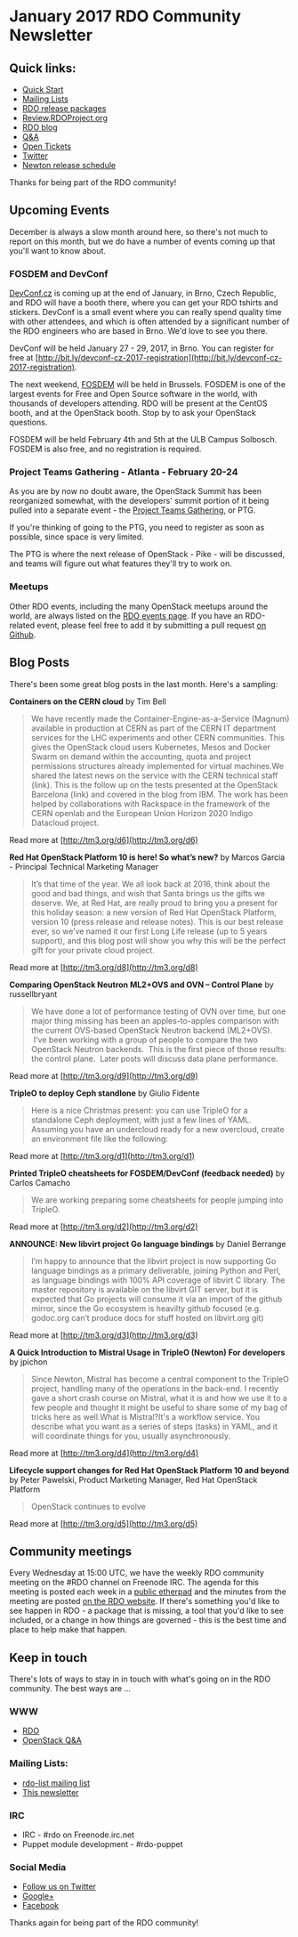 # January 2017 RDO Community Newsletter

## Quick links:

* [Quick Start](http://rdoproject.org/quickstart)
* [Mailing Lists](https://www.rdoproject.org/community/mailing-lists/)
* [RDO release packages](https://trunk.rdoproject.org/)
* [Review.RDOProject.org](http://review.rdoproject.org/)
* [RDO blog](http://rdoproject.org/blog)
* [Q&A](http://ask.openstack.org/)
* [Open Tickets](http://tm3.org/rdobugs)
* [Twitter](http://twitter.com/rdocommunity)
* [Newton release schedule](http://releases.openstack.org/newton/schedule.html)

Thanks for being part of the RDO community!

## Upcoming Events 

December is always a slow month around here, so there's not much to
report on this month, but we do have a number of events coming up that
you'll want to know about.

### FOSDEM and DevConf

[DevConf.cz](https://devconf.cz/) is coming up at the end of January, in
Brno, Czech Republic, and RDO will have a booth there, where you can get
your RDO tshirts and stickers. DevConf is a small event where you can
really spend quality time with other attendees, and which is often
attended by a significant number of the RDO engineers who are based in
Brno. We'd love to see you there.

DevConf will be held January 27 - 29, 2017, in Brno. You can register
for free at
[http://bit.ly/devconf-cz-2017-registration](http://bit.ly/devconf-cz-2017-registration).

The next weekend, [FOSDEM](https://fosdem.org/2017/) will be held in Brussels. FOSDEM is one of the
largest events for Free and Open Source software in the world, with
thousands of developers attending. RDO will be present at the CentOS
booth, and at the OpenStack booth. Stop by to ask your OpenStack
questions.

FOSDEM will be held February 4th and 5th at the ULB Campus Solbosch.
FOSDEM is also free, and no registration is required.

### Project Teams Gathering - Atlanta - February 20-24

As you are by now no doubt aware, the OpenStack Summit has been
reorganized somewhat, with the developers' summit portion of it being
pulled into a separate event - the [Project Teams Gathering](https://www.openstack.org/ptg/), or PTG.

If you're thinking of going to the PTG, you need to register as soon as
possible, since space is very limited.

The PTG is where the next release of OpenStack - Pike - will be
discussed, and teams will figure out what features they'll try to work
on.

### Meetups

Other RDO events, including the many OpenStack meetups around the
world, are always listed on the [RDO events page](http://rdoproject.org/events).
If you have an RDO-related event, please feel free to add it by submitting a pull
request [on Github](https://github.com/OSAS/rh-events/blob/master/2017/RDO-Meetups.yml).

## Blog Posts

There's been some great blog posts in the last month. Here's a sampling:

**Containers on the CERN cloud** by Tim Bell

> We have recently made the Container-Engine-as-a-Service (Magnum) available in production at CERN as part of the CERN IT department services for the LHC experiments and other CERN communities. This gives the OpenStack cloud users Kubernetes, Mesos and Docker Swarm on demand within the accounting, quota and project permissions structures already implemented for virtual machines.We shared the latest news on the service with the CERN technical staff (link). This is the follow up on the tests presented at the OpenStack Barcelona (link) and covered in the blog from IBM. The work has been helped by collaborations with Rackspace in the framework of the CERN openlab and the European Union Horizon 2020 Indigo Datacloud project.

Read more at [http://tm3.org/d6](http://tm3.org/d6)


**Red Hat OpenStack Platform 10 is here! So what’s new?** by Marcos Garcia - Principal Technical Marketing Manager

> It’s that time of the year. We all look back at 2016, think about the good and bad things, and wish that Santa brings us the gifts we deserve. We, at Red Hat, are really proud to bring you a present for this holiday season: a new version of Red Hat OpenStack Platform, version 10 (press release and release notes). This is our best release ever, so we’ve named it our first Long Life release (up to 5 years support), and this blog post will show you why this will be the perfect gift for your private cloud project.

Read more at [http://tm3.org/d8](http://tm3.org/d8)


**Comparing OpenStack Neutron ML2+OVS and OVN – Control Plane** by russellbryant

> We have done a lot of performance testing of OVN over time, but one major thing missing has been an apples-to-apples comparison with the current OVS-based OpenStack Neutron backend (ML2+OVS).  I’ve been working with a group of people to compare the two OpenStack Neutron backends.  This is the first piece of those results: the control plane.  Later posts will discuss data plane performance.

Read more at [http://tm3.org/d9](http://tm3.org/d9)


**TripleO to deploy Ceph standlone** by Giulio Fidente

> Here is a nice Christmas present: you can use TripleO for a standalone Ceph deployment, with just a few lines of YAML. Assuming you have an undercloud ready for a new overcloud, create an environment file like the following:

Read more at [http://tm3.org/d1](http://tm3.org/d1)


**Printed TripleO cheatsheets for FOSDEM/DevConf (feedback needed)** by Carlos Camacho

> We are working preparing some cheatsheets for people jumping into TripleO.

Read more at [http://tm3.org/d2](http://tm3.org/d2)


**ANNOUNCE: New libvirt project Go language bindings** by Daniel Berrange

> I’m happy to announce that the libvirt project is now supporting Go language bindings as a primary deliverable, joining Python and Perl, as language bindings with 100% API coverage of libvirt C library. The master repository is available on the libvirt GIT server, but it is expected that Go projects will consume it via an import of the github mirror, since the Go ecosystem is heavilty github focused (e.g. godoc.org can’t produce docs for stuff hosted on libvirt.org git)

Read more at [http://tm3.org/d3](http://tm3.org/d3)


**A Quick Introduction to Mistral Usage in TripleO (Newton) For developers** by jpichon

> Since Newton, Mistral has become a central component to the TripleO project, handling many of the operations in the back-end. I recently gave a short crash course on Mistral, what it is and how we use it to a few people and thought it might be useful to share some of my bag of tricks here as well.What is Mistral?It's a workflow service. You describe what you want as a series of steps (tasks) in YAML, and it will coordinate things for you, usually asynchronously.

Read more at [http://tm3.org/d4](http://tm3.org/d4)


**Lifecycle support changes for Red Hat OpenStack Platform 10 and beyond** by Peter Pawelski, Product Marketing Manager, Red Hat OpenStack Platform

> OpenStack continues to evolve

Read more at [http://tm3.org/d5](http://tm3.org/d5)


## Community meetings 

Every Wednesday at 15:00 UTC, we have the weekly RDO community meeting
on the #RDO channel on Freenode IRC. The agenda for this meeting is
posted each week in a [public
etherpad](https://etherpad.openstack.org/p/RDO-Meeting) and the minutes
from the meeting are posted [on the RDO
website](https://www.rdoproject.org/community/community-meeting/). If
there's something you'd like to see happen in RDO - a package that is
missing, a tool that you'd like to see included, or a change in how
things are governed - this is the best time and place to help make that
happen.

## Keep in touch 

There's lots of ways to stay in in touch with what's going on in the
RDO community. The best ways are ...


### WWW 
* [RDO](http://rdoproject.org/)
* [OpenStack Q&A](http://ask.openstack.org/ )

### Mailing Lists: 
* [rdo-list mailing list](http://www.redhat.com/mailman/listinfo/rdo-list )
* [This newsletter](http://www.redhat.com/mailman/listinfo/rdo-newsletter )

### IRC 
* IRC - #rdo on Freenode.irc.net
* Puppet module development - #rdo-puppet

### Social Media
* [Follow us on Twitter](http://twitter.com/rdocommunity )
* [Google+](http://tm3.org/rdogplus )
* [Facebook](http://facebook.com/rdocommunity)

Thanks again for being part of the RDO community!

